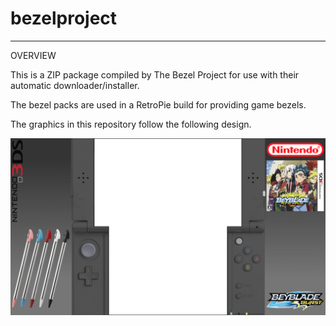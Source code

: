 # bezelproject

-------
OVERVIEW

This is a ZIP package compiled by The Bezel Project for use with their automatic downloader/installer.

The bezel packs are used in a RetroPie build for providing game bezels.

The graphics in this repository follow the following design.

![Sample bezel](https://github.com/thebezelproject/bezelprojectSA-N3DS/blob/master/retroarch/overlay/GameBezels/N3DS/Beyblade%20Burst%20(Japan).png)
